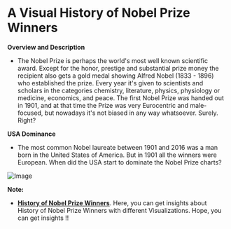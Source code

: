 # **A Visual History of Nobel Prize Winners**

**Overview and Description**
- The Nobel Prize is perhaps the world's most well known scientific award. Except for the honor, prestige and substantial prize money the recipient also gets a gold medal showing Alfred Nobel (1833 - 1896) who established the prize. Every year it's given to scientists and scholars in the categories chemistry, literature, physics, physiology or medicine, economics, and peace. The first Nobel Prize was handed out in 1901, and at that time the Prize was very Eurocentric and male-focused, but nowadays it's not biased in any way whatsoever. Surely. Right?

**USA Dominance**
- The most common Nobel laureate between 1901 and 2016 was a man born in the United States of America. But in 1901 all the winners were European. When did the USA start to dominate the Nobel Prize charts?

![Image](https://res.cloudinary.com/dge89aqpc/image/upload/v1597292782/Neww_s6xoiz.png)

**Note:**
- [**History of Nobel Prize Winners**](https://github.com/ThinamXx/VisualHistory_of_NobelPrizeWinners.git). Here, you can get insights about History of Nobel Prize Winners with different Visualizations. Hope, you can get insights !!
